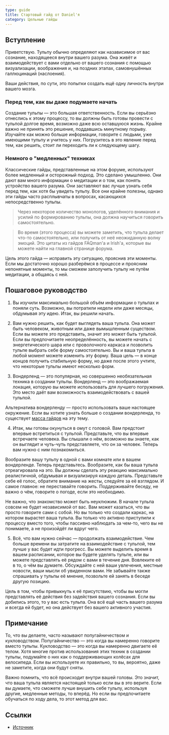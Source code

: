```yaml
---
type: guide
title: Стартовый гайд от Daniel'я
category: Цельные гайды
---
```



## Вступление

Приветствую. Тульпу обычно определяют как назависимое от вас сознание, находящееся внутри вашего разума. Она живёт и взаимодействует с вами отдельно от вашего сознания с помощью визуализации, воображения и, на поздних этапах, самовнушённых галлюцинаций (наслоения).

Ваши действия, по сути, это попытки создать ещё одну личность внутри вашего мозга.

### Перед тем, как вы даже подумаете начать

Создание тульпы — это большая ответственность. Если вы серьёзно отнеслись к этому процессу, то вы должны быть готовы провести с тульпой долгое время, возможно даже всю оставшуюся жизнь. Крайне важно не принять это решение, поддавшись минутному порыву. Изучайте как можно больше информации, говорите с людьми, уже имеющими тульпу и учитесь у них. Погрузитесь в это явление перед тем, как решить, стоит ли переходить ли к следующему шагу.

### Немного о "медленных" техниках
Классические гайды, представленные на этом форуме, используют более медленный и осторожный подход. Это сделано умышленно. Они дают вам много информации о медитации и о том, как понять устройство вашего разума. Они заставляют вас лучше узнать себя перед тем, как хотя бы увидеть тульпу. Все они крайне полезны, однако эти гайды часто расплывчаты в вопросах, касающихся непосредственно тульпы.

>Через некоторое количество монологов, уделённого внимания и усилий по формированию тульпы, она должна научиться говорить самостоятельно.

>Во время (этого процесса) вы можете заметить, что тульпа делает что-то самостоятельно, или получить от неё неожиданную волну эмоций.
Это цитаты из гайдов FAQman'а и Irish'а, которые вы можете найти на главной странице форума.

Цель этого гайда — исправить эту ситуацию, прояснив эти моменты. Если мы достаточно хорошо разберёмся в процессе и проясним непонятные моменты, то мы сможем заполучить тульпу не путём медитации, а общаясь с ней.

## Пошаговое руководство

1. Вы изучили максимально большой объём информации о тульпах и поняли суть. Возможно, вы потратили недели или даже месяцы, обдумывая эту идею. Итак, вы решили начать.

2. Вам нужно решить, как будет выглядеть ваша тульпа. Она может быть человеком, животным или даже вымышленным существом. Если вы можете это представить, значит это может быть тульпой. Если вы предпочитаете неопределённость, вы можете начать с энергетического шара или с проволочного каркаса и позволить тульпе выбрать себе форму самостоятельно. Вы и ваша тульпа в любой момент можете изменить эту форму. Ваша цель — в конце концов получить стабильную форму, но даже после этого учтите, что некоторые тульпы имеют несколько форм.

3. Вондерленд — это популярная, но совершенно необязательная техника в создании тульпы. Вондерленд — это воображаемая локация, которую вы можете использовать для лучшего погружения. Это место даёт вам возможность взаимодействовать с вашей тульпой.

Альтернатива вондерленду — просто использовать ваше настоящее окружение. Если вы хотите узнать больше о создании вондерленда, то существует [масса гайдов](/archive) на эту тему.

4. Итак, мы готовы окунуться в омут с головой. Вам предстоит впервые встретиться с тульпой. Представьте, что вы впервые встречаете человека. Вы слышали о нём, возможно вы знаете, как он выглядит и чуть-чуть представляете, что он за человек. Теперь вам нужно с ним познакомиться.

Вообразите вашу тульпу в одной с вами комнате или в вашем вондерленде. Теперь представьтесь. Вообразите, как бы ваша тульпа отреагировала на это. Вы должны сделать эту реакцию максимально реалистичной, обдумывая и визуализируя каждую деталь. Представьте себе её голос, обратите внимание на жесты, следуйте за её взглядом. И самое главное: не переставайте говорить. Поддерживайте беседу, не важно о чём, говорите о погоде, если это необходимо.

Не важно, что знакомство может быть неуклюжим. В начале тульпа совсем не будет независимой от вас. Вам может казаться, что вы просто говорите сами с собой. Но вы только что создали каркас, на котором вырастет ваша тульпа. Вы только что  активно приступили к процессу вместо того, чтобы пассивно наблюдать за чем-то, чего вы не понимаете, а не произойдёт ли вдруг чего.

5. Всё, что вам нужно сейчас — продолжать взаимодействие. Чем больше времени вы затратите на взаимодействие с тульпой, тем лучше у вас будет идти прогресс. Вы можете выделить время в вашем расписании, которое вы будете уделять тульпе, или вы можете представлять её рядом с вами в течение дня. Вовлеките её в то, о чём вы думаете. Обсуждайте с ней ваши увлечения, местные новости, ваши мысли об увиденном вами. Не забывайте также спрашивать у тульпы её мнение, позвольте ей занять в беседе другую позицию.

Цель в том, чтобы привыкнуть к её присутствию, чтобы вы могли представлять её действия без задействия вашего сознания. Если вы добились этого, то у вас есть тульпа. Она всё ещё часть вашего разума и всегда ей будет, но она действует без вашего активного участия.

## Примечание

То, что вы делаете, часто называют попугайничеством и кукловодством. Попугайничество — это когда вы намеренно говорите вместо тульпы. Кукловодство — это когда вы намеренно двигаете её телом. Хотя многие против использования этих техник в создании тульпы, подумайте о них как о поддерживающих колёсах для велосипеда. Если вы используете их правильно, то вы, вероятно, даже не заметите, когда они будут сняты.

Важно помнить, что всё происходит внутри вашей головы. Это значит, что ваша тульпа является настоящей только если вы в это верите. Если вы думаете, что сможете лучше внушить себе тульпу, используя другие, медленные методы, то вперёд. Но если вы предпочитаете обучаться по ходу дела, то этот метод для вас.

## Ссылки
  * [Источник](https://community.tulpa.info/thread-general-daniel-s-starter-guide-to-creating-a-tulpa)
